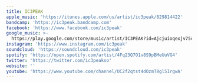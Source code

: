 ```yaml
---
title: IC3PEAK
apple_music: 'https://itunes.apple.com/us/artist/ic3peak/829814422'
bandcamp: 'https://ic3peak.bandcamp.com'
facebook: 'https://www.facebook.com/ic3peak'
google_music: >-
  https://play.google.com/store/music/artist/IC3PEAK?id=Ajcjuioqexjv75cbulqwuwkb4p4
instagram: 'https://www.instagram.com/ic3peak'
soundcloud: 'https://soundcloud.com/ic3peak'
spotify: 'https://open.spotify.com/artist/4Fq23Q7O1v8S9pBMeUuVG4'
twitter: 'https://twitter.com/ic3peakso'
website: ''
youtube: 'https://www.youtube.com/channel/UC2f2qtst4dOzmT8gl5IrgwA'
---
```

